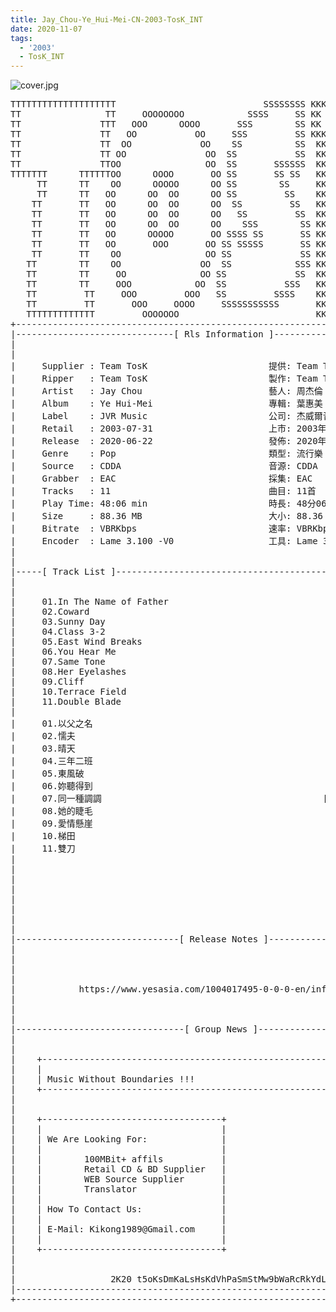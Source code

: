 ```yaml
---
title: Jay_Chou-Ye_Hui-Mei-CN-2003-TosK_INT
date: 2020-11-07
tags: 
  - '2003'
  - TosK_INT
---
```


![cover.jpg](https://goindex.65style.workers.dev/1:/Jay_Chou-Ye_Hui-Mei-CN-2003-TosK_INT/00-jay_chou-ye_hui-mei-cn-2003-proof-tosk.jpg)

<retrotxt v-slot>
<pre class="has-text-plain text-1x font-ibm_vga_8x16">TTTTTTTTTTTTTTTTTTTT                            SSSSSSSS KKKKKKKK  KKKKKKKKKKKKKK
TT                TT     OOOOOOOO            SSSS     SS KK   KKK  KKKK        KK
TT               TTT   OOO      OOOO       SSS        SS KK    KKK  KKK        KK
TT               TT   OO           OO     SSS         SS KKK      KKKK        KK
TT               TT  OO             OO    SS          SS  KK       KK        KK
TT               TT OO               OO  SS           SS  KK                KK
TT               TTOO                OO  SS       SSSSSS  KK                KK
TTTTTTT      TTTTTTOO      OOOO       OO SS       SS SS   KK               KK
     TT      TT    OO      OOOOO      OO SS        SS     KK              KK
     TT      TT   OO      OO  OO      OO SS         SS    KK              KK
    TT       TT   OO      OO  OO      OO  SS         SS   KK               KK
    TT       TT   OO      OO  OO      OO   SS         SS  KK                KK
    TT       TT   OO      OO  OO      OO    SSS        SS KK                 KK
    TT       TT   OO      OOOOO       OO SSSS SS       SS KK                  KK
    TT       TT   OO       OOO       OO SS SSSSS       SS KK                   KK
    TT       TT    OO                OO SS             SS KK       KK           KK
   TT        TT    OO               OO  SS            SSS KK      KKKK         KK
   TT        TT     OO              OO SS             SS  KK      KK KK       KK
   TT        TT     OOO            OO  SS           SSS   KK      KK  KK    KKK
   TT         TT     OOO         OOO   SS         SSSS    KK       KK  KK  KKK
   TT         TT       OOO     OOOO     SSSSSSSSSSS       KK KKKKKKKK  KK KKK
   TTTTTTTTTTTTT         OOOOOOO                          KKKK          KKKK
+------------------------------------------------------------------------------+
|------------------------------[ Rls Information ]-----------------------------|
|                                                                              |
|                                                                              |
|     Supplier : Team TosK                       提供: Team TosK               |
|     Ripper   : Team TosK                       製作: Team TosK               |
|     Artist   : Jay Chou                        藝人: 周杰倫                  |
|     Album    : Ye Hui-Mei                      專輯: 葉惠美                  |
|     Label    : JVR Music                       公司: 杰威爾音樂              |
|     Retail   : 2003-07-31                      上市: 2003年07月31日          |
|     Release  : 2020-06-22                      發佈: 2020年06月22日          |
|     Genre    : Pop                             類型: 流行樂                  |
|     Source   : CDDA                            音源: CDDA                    |
|     Grabber  : EAC                             採集: EAC                     |
|     Tracks   : 11                              曲目: 11首                    |
|     Play Time: 48:06 min                       時長: 48分06秒                |
|     Size     : 88.36 MB                        大小: 88.36 MB                |
|     Bitrate  : VBRKbps                         速率: VBRKbps                 |
|     Encoder  : Lame 3.100 -V0                  工具: Lame 3.100 -V0          |
|                                                                              |
|                                                                              |
|-----[ Track List ]-----------------------------------------------------------|
|                                                                              |
|                                                                              |
|     01.In The Name of Father                               [05:42]           |
|     02.Coward                                              [03:38]           |
|     03.Sunny Day                                           [04:30]           |
|     04.Class 3-2                                           [04:40]           |
|     05.East Wind Breaks                                    [05:15]           |
|     06.You Hear Me                                         [03:51]           |
|     07.Same Tone                                           [03:51]           |
|     08.Her Eyelashes                                       [03:53]           |
|     09.Cliff                                               [04:22]           |
|     10.Terrace Field                                       [03:33]           |
|     11.Double Blade                                        [04:51]           |
|                                                            -------           |
|     01.以父之名                                            [05:42]           |
|     02.懦夫                                                [03:38]           |
|     03.晴天                                                [04:30]           |
|     04.三年二班                                            [04:40]           |
|     05.東風破                                              [05:15]           |
|     06.妳聽得到                                            [03:51]           |
|     07.同一種調調                                          [03:51]           |
|     08.她的睫毛                                            [03:53]           |
|     09.愛情懸崖                                            [04:22]           |
|     10.梯田                                                [03:33]           |
|     11.雙刀                                                [04:51]           |
|                                                            -------           |
|                                                             48:06 min        |
|                                                             88.36 MB         |
|                                                                              |
|                                                                              |
|                                                                              |
|                                                                              |
|                                                                              |
|-------------------------------[ Release Notes ]------------------------------|
|                                                                              |
|                                                                              |
|                                                                              |
|                                                                              |
|            https://www.yesasia.com/1004017495-0-0-0-en/info.html             |
|                                                                              |
|                                                                              |
|                                                                              |
|--------------------------------[ Group News ]--------------------------------|
|                                                                              |
|                                                                              |
|    +--------------------------------------------------------------------+    |
|    |                                                                    |    |
|    | Music Without Boundaries !!!                                       |    |
|    +--------------------------------------------------------------------+    |
|                                                                              |
|                                                                              |
|    +----------------------------------+                                      |
|    |                                  |                                      |
|    | We Are Looking For:              |                                      |
|    |                                  |                                      |
|    |        100MBit+ affils           |                                      |
|    |        Retail CD &amp; BD Supplier   |                                      |
|    |        WEB Source Supplier       |                                      |
|    |        Translator                |                                      |
|    |                                  |                                      |
|    | How To Contact Us:               |                                      |
|    |                                  |                                      |
|    | E-Mail: Kikong1989@Gmail.com     |                                      |
|    |                                  |                    RlS No. 1826      |
|    +----------------------------------+                                      |
|                                                                              |
|                                                                              |
|                  2K20 t5oKsDmKaLsHsKdVhPaSmStMw9bWaRcRkYdL                   |
|------------------------------------------------------------------------------|
+------------------------------------------------------------------------------+
<span class="dos-cursor">_</span></pre>
</retrotxt>

<a-player 
    :options="{
        audio: [
          {
            name: '以父之名',
            artist: '周杰倫',
            url: 'https://goindex.65style.workers.dev/1:/Jay_Chou-Ye_Hui-Mei-CN-2003-TosK_INT/01-jay_chou-in_the_name_of_father-tosk.mp3',
            cover: 'https://goindex.65style.workers.dev/1:/Jay_Chou-Ye_Hui-Mei-CN-2003-TosK_INT/00-jay_chou-ye_hui-mei-cn-2003-proof-tosk.jpg',
            theme: '#ebd0c2'
          },
        ]
    }"
/>

<download url="https://www73.zippyshare.com/v/cuVWAU1p/file.html"/>

